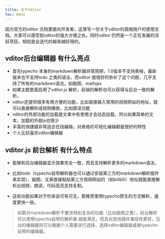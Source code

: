 ```yaml
---
title: 关于Vditor
toc: menu
---
```


因为官方的vditor 文档更面向开发者，这里写一份关于vditor的面相用户的使用文档，大家可以感受到vditor的强大方便之处。同时vditor 仍然是一个正在发展的活跃项目，相信是会迭代的越来越好用的。

## vditor后台编辑器 有什么亮点

- 首先typecho 本身的markdown解析器非常简陋，1.0版本不支持表格，最新版本也不支持todo 之类的语法，而vditor 就很好的弥补了这个问题，几乎支持了所有的markdown语法，如脑图、mathjax
- 如果主题里面启用了vditor.js 解析，前端的解析也可以获得与后台一致的解析。
- vditor还提供很多有用方便的功能，比如直接输入常用的视频网站的地址，就可以直接解析成视频播放，比如朗读功能
- vditor的外部功能的加载是文章中有使用才会动态加载，所以如果简单的文本，加载的外部js也很少
- 丰富的快捷键非常适合在线编辑，对表格的可视化编辑都是很好的特性
- 个人比较喜欢vditor编辑器

## vditor.js 前台解析 有什么特点

- 能够和后台编辑器显示效果完全一致，而且支持解析更多的markdown语法，

- 比如todo（typecho自带解析器也可以通过安装第三方的markdown解析插件来实现）、脑图、文章直接粘贴第三方视频网站的（如bilibili）地址就能直接解析出视频，朗读，代码高亮支持复制。

- 这些功能如果对于你来说可有可无，那推荐使用typecho原生的方式解析，速度更快一些。

> 如果对markdown解析不要求特别复杂的功能（比如脑图之类），前台解析可以使用typecho自带的解析器 就能满足，而且对其他插件兼容性更好。后台的编辑器则可以根据个人需要进行选择，选择vditor编辑器或者typecho自带的编辑器。


